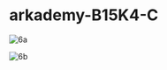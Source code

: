 # arkademy-B15K4-C
![6a](https://user-images.githubusercontent.com/13897117/75089458-8f3a5000-558b-11ea-9ce9-2bf9c224cb52.PNG)

![6b](https://user-images.githubusercontent.com/13897117/75094370-f7edf080-55bc-11ea-8747-049e0a1d623a.PNG)

